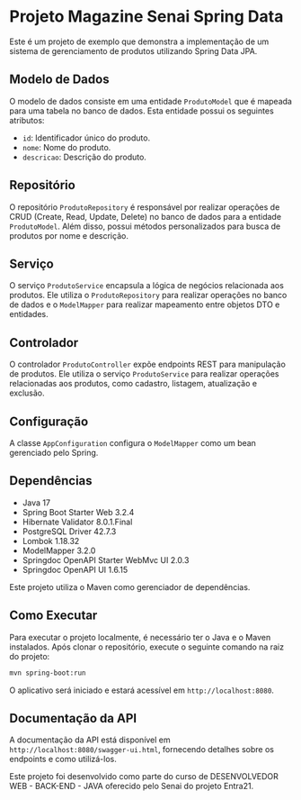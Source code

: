 # Projeto Magazine Senai Spring Data

Este é um projeto de exemplo que demonstra a implementação de um sistema de gerenciamento de produtos utilizando Spring Data JPA.

## Modelo de Dados

O modelo de dados consiste em uma entidade `ProdutoModel` que é mapeada para uma tabela no banco de dados. Esta entidade possui os seguintes atributos:

- `id`: Identificador único do produto.
- `nome`: Nome do produto.
- `descricao`: Descrição do produto.

## Repositório

O repositório `ProdutoRepository` é responsável por realizar operações de CRUD (Create, Read, Update, Delete) no banco de dados para a entidade `ProdutoModel`. Além disso, possui métodos personalizados para busca de produtos por nome e descrição.

## Serviço

O serviço `ProdutoService` encapsula a lógica de negócios relacionada aos produtos. Ele utiliza o `ProdutoRepository` para realizar operações no banco de dados e o `ModelMapper` para realizar mapeamento entre objetos DTO e entidades.

## Controlador

O controlador `ProdutoController` expõe endpoints REST para manipulação de produtos. Ele utiliza o serviço `ProdutoService` para realizar operações relacionadas aos produtos, como cadastro, listagem, atualização e exclusão.

## Configuração

A classe `AppConfiguration` configura o `ModelMapper` como um bean gerenciado pelo Spring.

## Dependências

- Java 17
- Spring Boot Starter Web 3.2.4
- Hibernate Validator 8.0.1.Final
- PostgreSQL Driver 42.7.3
- Lombok 1.18.32
- ModelMapper 3.2.0
- Springdoc OpenAPI Starter WebMvc UI 2.0.3
- Springdoc OpenAPI UI 1.6.15

Este projeto utiliza o Maven como gerenciador de dependências.

## Como Executar

Para executar o projeto localmente, é necessário ter o Java e o Maven instalados. Após clonar o repositório, execute o seguinte comando na raiz do projeto:

```bash
mvn spring-boot:run
```

O aplicativo será iniciado e estará acessível em `http://localhost:8080`.

## Documentação da API

A documentação da API está disponível em `http://localhost:8080/swagger-ui.html`, fornecendo detalhes sobre os endpoints e como utilizá-los.

Este projeto foi desenvolvido como parte do curso de DESENVOLVEDOR WEB - BACK-END - JAVA oferecido pelo Senai do projeto Entra21.
